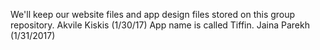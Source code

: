 We'll keep our website files and app design files stored on this group repository.
Akvile Kiskis (1/30/17)
App name is called Tiffin.
Jaina Parekh (1/31/2017)